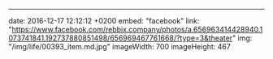 ---
date: 2016-12-17 12:12:12 +0200
embed: "facebook"
link: "https://www.facebook.com/rebbix.company/photos/a.656963414428940.1073741841.192737880851498/656969467761668/?type=3&theater"
img: "/img/life/00393_item.md.jpg"
imageWidth: 700
imageHeight: 467
